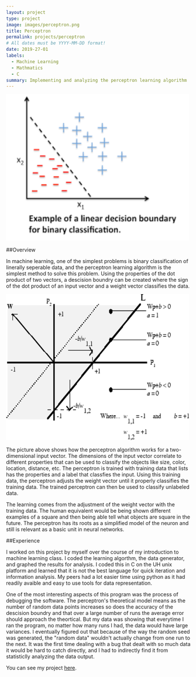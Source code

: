 ```yaml
---
layout: project
type: project
image: images/perceptron.png
title: Perceptron
permalink: projects/perceptron
# All dates must be YYYY-MM-DD format!
date: 2019-27-01
labels:
  - Machine Learning  
  - Mathmatics
  - C
summary: Implementing and analyzing the perceptron learning algorithm
---
```



<img class="ui image" src="../images/binaryclassification.png" width="500" height="400">

##Overview

In machine learning, one of the simplest problems is binary classification of linerally seperable data, and the perceptron learning algorithm is the simplest method to solve this problem.  Using the properties of the dot product of two vectors, a descision boundry can be created where the sign of the dot product of an input vector and a weight vector classifies the data.

<img src="../images/percept_percla.gif" width="500" height="400">

The picture above shows how the perceptron algorithm works for a two-dimensional input vector.  The dimensions of the input vector correlate to different properties that can be used to classify the objects like size, color, location, distance, etc.  The perceptron is trained with training data that lists has the properties and a label that classfies the input.  Using this training data, the perceptron adjusts the weight vector until it properly classifies the training data.  The trained perceptron can then be used to classify unlabeled data.

The learning comes from the adjustment of the weight vector with the training data. The human equivalent would be being shown different examples of a square and then being able tell what objects are square in the future.  The perceptron has its roots as a simplified model of the neuron and still is relevant as a basic unit in neural networks.

##Experience

I worked on this project by myself over the course of my introduction to machine learning class.  I coded the learning algorthm, the data generator, and graphed the results for analysis.  I coded this in C on the UH unix platform and learned that it is not the best language for quick iteration and information analysis.  My peers had a lot easier time using python as it had readily avaible and easy to use tools for data representation.

One of the most interesting aspects of this program was the process of debugging the software.  The perceptron's theoretical model means as the number of random data points increases so does the accuracy of the descision boundry and that over a large number of runs the average error should approach the theortical. But my data was showing that everytime I ran the program, no matter how many runs I had, the data would have large variances.  I eventually figured out that because of the way the random seed was generated, the "random data" wouldn't actually change from one run to the next.  It was the first time dealing with a bug that dealt with so much data it would be hard to catch directly, and I had to indirectly find it from statisticlly analyzing the data output.

You can see my project <a href="../files/Perceptron Project.pdf">here</a>.



